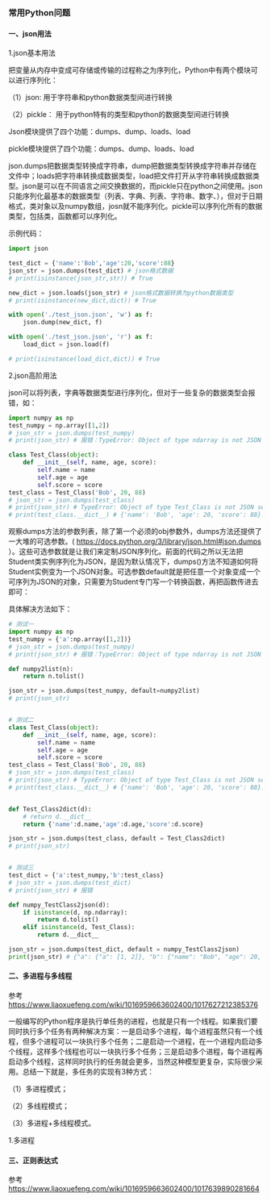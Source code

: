 ### 常用Python问题



#### 一、json用法

1.json基本用法

把变量从内存中变成可存储或传输的过程称之为序列化，Python中有两个模块可以进行序列化：

（1）json: 用于字符串和python数据类型间进行转换

（2）pickle： 用于python特有的类型和python的数据类型间进行转换

Json模块提供了四个功能：dumps、dump、loads、load

pickle模块提供了四个功能：dumps、dump、loads、load

json.dumps把数据类型转换成字符串，dump把数据类型转换成字符串并存储在文件中；loads把字符串转换成数据类型，load把文件打开从字符串转换成数据类型。json是可以在不同语言之间交换数据的，而pickle只在python之间使用。json只能序列化最基本的数据类型（列表、字典、列表、字符串、数字、），但对于日期格式，类对象以及numpy数组，josn就不能序列化。pickle可以序列化所有的数据类型，包括类，函数都可以序列化。

示例代码：

```python
import json

test_dict = {'name':'Bob','age':20,'score':88}
json_str = json.dumps(test_dict) # json格式数据
# print(isinstance(json_str,str)) # True

new_dict = json.loads(json_str) # json格式数据转换为python数据类型
# print(isinstance(new_dict,dict)) # True

with open('./test_json.json', 'w') as f:
    json.dump(new_dict, f)

with open('./test_json.json', 'r') as f:
    load_dict = json.load(f)

# print(isinstance(load_dict,dict)) # True
```



2.json高阶用法

json可以将列表，字典等数据类型进行序列化，但对于一些复杂的数据类型会报错，如：

```python
import numpy as np
test_numpy = np.array([1,2])
# json_str = json.dumps(test_numpy)
# print(json_str) # 报错：TypeError: Object of type ndarray is not JSON serializable

class Test_Class(object):
    def __init__(self, name, age, score):
        self.name = name
        self.age = age
        self.score = score
test_class = Test_Class('Bob', 20, 88)
# json_str = json.dumps(test_class)
# print(json_str) # TypeError: Object of type Test_Class is not JSON serializable
# print(test_class.__dict__) # {'name': 'Bob', 'age': 20, 'score': 88}，python中预置的__dict__属性，是保存类实例或对象实例的属性变量键值对字典
```

观察dumps方法的参数列表，除了第一个必须的obj参数外，dumps方法还提供了一大堆的可选参数。( https://docs.python.org/3/library/json.html#json.dumps ）。这些可选参数就是让我们来定制JSON序列化。前面的代码之所以无法把Student类实例序列化为JSON，是因为默认情况下，dumps()方法不知道如何将Student实例变为一个JSON对象。可选参数default就是把任意一个对象变成一个可序列为JSON的对象，只需要为Student专门写一个转换函数，再把函数传进去即可：

具体解决方法如下：

```python
# 测试一
import numpy as np
test_numpy = {'a':np.array([1,2])}
# json_str = json.dumps(test_numpy)
# print(json_str) # 报错：TypeError: Object of type ndarray is not JSON serializable

def numpy2list(n):
    return n.tolist()

json_str = json.dumps(test_numpy, default=numpy2list)
# print(json_str)


# 测试二
class Test_Class(object):
    def __init__(self, name, age, score):
        self.name = name
        self.age = age
        self.score = score
test_class = Test_Class('Bob', 20, 88)
# json_str = json.dumps(test_class)
# print(json_str) # TypeError: Object of type Test_Class is not JSON serializable
# print(test_class.__dict__) # {'name': 'Bob', 'age': 20, 'score': 88}，python中预置的__dict__属性，是保存类实例或对象实例的属性变量键值对字典


def Test_Class2dict(d):
    # return d.__dict__
    return {'name':d.name,'age':d.age,'score':d.score}

json_str = json.dumps(test_class, default = Test_Class2dict)
# print(json_str)


# 测试三
test_dict = {'a':test_numpy,'b':test_class}
# json_str = json.dumps(test_dict)
# print(json_str) # 报错

def numpy_TestClass2json(d):
    if isinstance(d, np.ndarray):
        return d.tolist()
    elif isinstance(d, Test_Class):
        return d.__dict__

json_str = json.dumps(test_dict, default = numpy_TestClass2json)
print(json_str) # {"a": {"a": [1, 2]}, "b": {"name": "Bob", "age": 20, "score": 88}}

```





#### 二、多进程与多线程

参考 https://www.liaoxuefeng.com/wiki/1016959663602400/1017627212385376

一般编写的Python程序是执行单任务的进程，也就是只有一个线程。如果我们要同时执行多个任务有两种解决方案：一是启动多个进程，每个进程虽然只有一个线程，但多个进程可以一块执行多个任务；二是启动一个进程，在一个进程内启动多个线程，这样多个线程也可以一块执行多个任务；三是启动多个进程，每个进程再启动多个线程，这样同时执行的任务就会更多，当然这种模型更复杂，实际很少采用。总结一下就是，多任务的实现有3种方式：

（1）多进程模式；

（2）多线程模式；

（3）多进程+多线程模式。



1.多进程



#### 三、正则表达式

参考 https://www.liaoxuefeng.com/wiki/1016959663602400/1017639890281664











